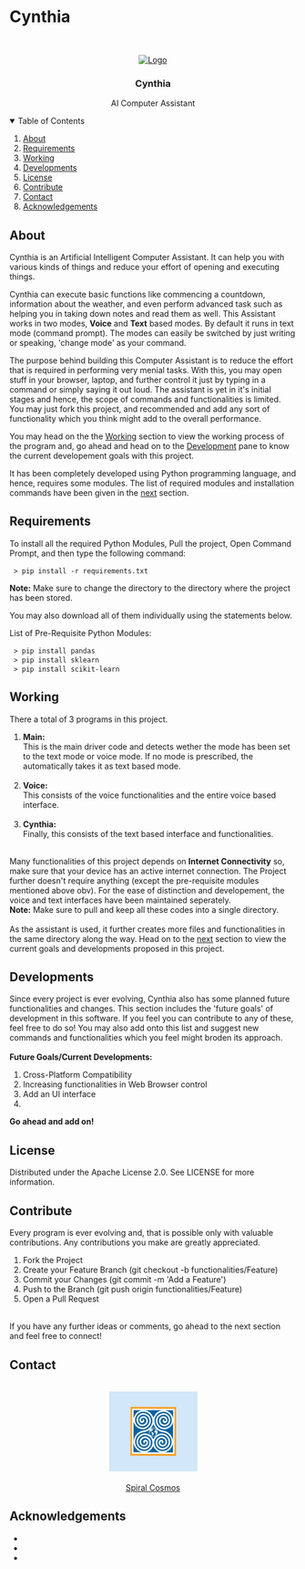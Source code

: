 # Cynthia

<!-- LOGO -->
<br />
<p align="center">
  <a href="https://github.com/Yashvardhang/Cynthia">
    <img src="Icons/Icon.ico" alt="Logo" width="128" height="128">
  </a>

  <h3 align="center">Cynthia</h3>

  <p align="center">
    AI Computer Assistant
  </p>
</p>

<!-- TABLE OF CONTENTS -->
<details open="open">
  <summary>Table of Contents</summary>
  <ol>
    <li><a href="#about">About</a></li>
    <li><a href="#requirements">Requirements</a></li>
    <li><a href="#working">Working</a></li>
    <li><a href="#developments">Developments</a></li>
    <li><a href="#license">License</a></li>
    <li><a href="#contribute">Contribute</a></li>
    <li><a href="#contact">Contact</a></li>
    <li><a href="#acknowledgements">Acknowledgements</a></li>
  </ol>
</details>

<!-- ABOUT -->
## About

Cynthia is an Artificial Intelligent Computer Assistant. It can help you with various kinds of things and reduce your effort of opening and executing things.

Cynthia can execute basic functions like commencing a countdown, information about the weather, and even perform advanced task such as helping you in taking down notes and read them as well. This Assistant works in two modes, <b>Voice</b> and <b>Text</b> based modes. By default it runs in text mode (command prompt). The modes can easily be switched by just writing or speaking, 'change mode' as your command.

The purpose behind building this Computer Assistant is to reduce the effort that is required in performing very menial tasks. With this, you may open stuff in your browser, laptop, and further control it just by typing in a command or simply saying it out loud. The assistant is yet in it's initial stages and hence, the scope of commands and functionalities is limited. You may just fork this project, and recommended and add any sort of functionality which you think might add to the overall performance.

You may head on the the <a href="#working">Working</a> section to view the working process of the program and, go ahead and head on to the <a href="#developments">Development</a> pane to know the current developement goals with this project.

It has been completely developed using Python programming language, and hence, requires some modules. The list of required modules and installation commands have been given in the <a href="#requirements">next</a> section.

<!-- REQUIREMENTS -->
## Requirements

To install all the required Python Modules, Pull the project, Open Command Prompt, and then type the following command:

```
 > pip install -r requirements.txt
```

**Note:** Make sure to change the directory to the directory where the project has been stored. 

You may also download all of them individually using the statements below.

List of Pre-Requisite Python Modules:

```
 > pip install pandas
 > pip install sklearn
 > pip install scikit-learn
```

<!-- WORKING -->
## Working

There a total of 3 programs in this project.
<ol>
  <li><b>Main:</b><br>This is the main driver code and detects wether the mode has been set to the text mode or voice mode. If no mode is prescribed, the automatically   takes it as text based mode.</li><br>
  <li><b>Voice:</b><br>This consists of the voice functionalities and the entire voice based interface.</li><br>
  <li><b>Cynthia:</b><br>Finally, this consists of the text based interface and functionalities.</li><br>
</ol>

Many functionalities of this project depends on **Internet Connectivity** so, make sure that your device has an active internet connection. The Project further doesn't require anything (except the pre-requisite modules mentioned above obv). For the ease of distinction and developement, the voice and text interfaces have been maintained seperately.
<br>
**Note:** Make sure to pull and keep all these codes into a single directory.
<br><br>
As the assistant is used, it further creates more files and functionalities in the same directory along the way. Head on to the <a href="#developements">next</a> section to view the current goals and developments proposed in this project.

<!-- DEVELOPMENTS -->
## Developments
Since every project is ever evolving, Cynthia also has some planned future functionalities and changes. This section includes the 'future goals' of development in this software. If you feel you can contribute to any of these, feel free to do so! You may also add onto this list and suggest new commands and functionalities which you feel might broden its approach.
<br><br>
**Future Goals/Current Developments:**
<ol>
  <li>Cross-Platform Compatibility</li>
  <li>Increasing functionalities in Web Browser control</li>
  <li>Add an UI interface</li>
  <li></li>
</ol>

**Go ahead and add on!**

<!-- LICENSE -->
## License

Distributed under the Apache License 2.0. See LICENSE for more information.

<!-- contribute -->
## Contribute

Every program is ever evolving and, that is possible only with valuable contributions. Any contributions you make are greatly appreciated. 
<ol>
  <li>Fork the Project</li>
  <li>Create your Feature Branch (git checkout -b functionalities/Feature)</li>
  <li>Commit your Changes (git commit -m 'Add a Feature')</li>
  <li>Push to the Branch (git push origin functionalities/Feature)</li>
  <li>Open a Pull Request</li>
</ol>

<br>If you have any further ideas or comments, go ahead to the next section and feel free to connect! 

<!-- CONTACT -->
## Contact

<p align="center">
  <br>
  <img src="https://github.com/YashvardhanG/YashvardhanG/blob/main/Spiral%20Cosmos.png" alt="Logo" width="155" height="140"><br><br>
  <a href = "https://www.spiralcosmos.com">Spiral Cosmos</a>
</p>

<!-- Acknowledgement -->
## Acknowledgements

<ul>
  <li><a href = "#"></a></li>
  <li><a href = "#"></a></li>
  <li><a href = "#"></a></li>
</ul>

